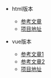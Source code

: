- html版本
    - [参考文章](https://blog.csdn.net/wml00000/article/details/82219015)
    - [项目地址](https://gitee.com/wanwanyouyinli/offline-baidu-map-html)

- vue版本
    - [参考文章1](https://segmentfault.com/a/1190000021538475)
    - [参考文章2](https://blog.csdn.net/p_5050/article/details/123261394)
    - [项目地址](https://gitee.com/wanwanyouyinli/offline-baidu-map)

    
